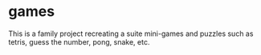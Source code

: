 # games
This is a family project recreating a suite mini-games and puzzles such as tetris, guess the number, pong, snake, etc.
